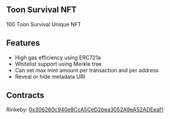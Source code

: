 ## Toon Survival NFT
100 Toon Survival Unique NFT

## Features
- High gas efficiency using ERC721a
- Whitelist support using Merkle tree
- Can set max mint amount per transaction and per address
- Reveal or hide metadata URI

## Contracts
Rinkeby: [0x306260c940e8CcA5CeD2bea3052A9eA52ADEeaf1](https://rinkeby.etherscan.io/address/0x306260c940e8CcA5CeD2bea3052A9eA52ADEeaf1)